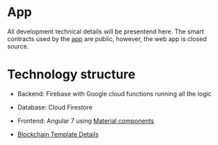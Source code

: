 # App

All development technical details will be presentend here. The smart contracts used by the [app](https://appcpollo.info) are public, however,  the web app is closed source.

# Technology structure

- Backend: Firebase with Google cloud functions running all the logic
- Database: Cloud Firestore
- Frontend: Angular 7 using [Material components](https://material.angular.io/)

- [Blockchain Template Details](https://github.com/VeriSafe/App/blob/master/Blockchains.md)

